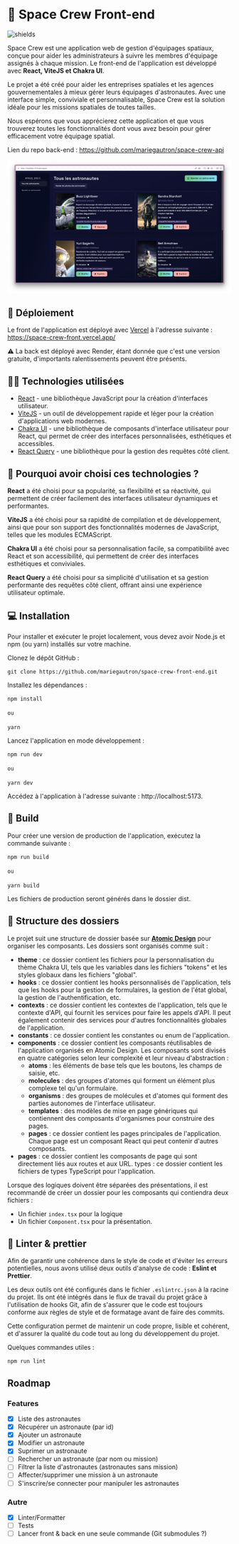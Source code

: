 # 🚀 Space Crew Front-end

<p><img src="https://img.shields.io/github/last-commit/mariegautron/space-crew-front.svg?style=flat-square" alt="shields"></p>

Space Crew est une application web de gestion d'équipages spatiaux, conçue pour aider les administrateurs à suivre les membres d'équipage assignés à chaque mission. Le front-end de l'application est développé avec **React, ViteJS et Chakra UI**.

Le projet a été créé pour aider les entreprises spatiales et les agences gouvernementales à mieux gérer leurs équipages d'astronautes. Avec une interface simple, conviviale et personnalisable, Space Crew est la solution idéale pour les missions spatiales de toutes tailles.

Nous espérons que vous apprécierez cette application et que vous trouverez toutes les fonctionnalités dont vous avez besoin pour gérer efficacement votre équipage spatial.

Lien du repo back-end : https://github.com/mariegautron/space-crew-api

![Preview application Space Crew](/public/preview_2.png)

## 🚀 Déploiement

Le front de l'application est déployé avec [Vercel](https://vercel.com/) à l'adresse suivante : https://space-crew-front.vercel.app/

:warning: La back est déployé avec Render, étant donnée que c'est une version gratuite, d'importants ralentissements peuvent être présents.

## 👨‍💻 Technologies utilisées

- [React](https://fr.legacy.reactjs.org/docs/getting-started.html) - une bibliothèque JavaScript pour la création d'interfaces utilisateur.
- [ViteJS](https://vitejs.dev/) - un outil de développement rapide et léger pour la création d'applications web modernes.
- [Chakra UI](https://chakra-ui.com/getting-started) - une bibliothèque de composants d'interface utilisateur pour React, qui permet de créer des interfaces personnalisées, esthétiques et accessibles.
- [React Query](https://tanstack.com/query/v3/) - une bibliothèque pour la gestion des requêtes côté client.

## 🤔 Pourquoi avoir choisi ces technologies ?

**React** a été choisi pour sa popularité, sa flexibilité et sa réactivité, qui permettent de créer facilement des interfaces utilisateur dynamiques et performantes.

**ViteJS** a été choisi pour sa rapidité de compilation et de développement, ainsi que pour son support des fonctionnalités modernes de JavaScript, telles que les modules ECMAScript.

**Chakra UI** a été choisi pour sa personnalisation facile, sa compatibilité avec React et son accessibilité, qui permettent de créer des interfaces esthétiques et conviviales.

**React Query** a été choisi pour sa simplicité d'utilisation et sa gestion performante des requêtes côté client, offrant ainsi une expérience utilisateur optimale.

## 💻 Installation

Pour installer et exécuter le projet localement, vous devez avoir Node.js et npm (ou yarn) installés sur votre machine.

Clonez le dépôt GitHub :

```
git clone https://github.com/mariegautron/space-crew-front-end.git
```

Installez les dépendances :

```
npm install

ou

yarn
```

Lancez l'application en mode développement :

```
npm run dev

ou

yarn dev
```

Accédez à l'application à l'adresse suivante : http://localhost:5173.

## 🚀 Build

Pour créer une version de production de l'application, exécutez la commande suivante :

```
npm run build

ou

yarn build
```

Les fichiers de production seront générés dans le dossier dist.

## 📁 Structure des dossiers

Le projet suit une structure de dossier basée sur **[Atomic Design](https://atomicdesign.bradfrost.com/chapter-2/)** pour organiser les composants. Les dossiers sont organisés comme suit :

- **theme** : ce dossier contient les fichiers pour la personnalisation du thème Chakra UI, tels que les variables dans les fichiers "tokens" et les styles globaux dans les fichiers "global".
- **hooks** : ce dossier contient les hooks personnalisés de l'application, tels que les hooks pour la gestion de formulaires, la gestion de l'état global, la gestion de l'authentification, etc.
- **contexts** : ce dossier contient les contextes de l'application, tels que le contexte d'API, qui fournit les services pour faire les appels d'API. Il peut également contenir des services pour d'autres fonctionnalités globales de l'application.
- **constants** : ce dossier contient les constantes ou enum de l'application.
- **components** : ce dossier contient les composants réutilisables de l'application organisés en Atomic Design. Les composants sont divisés en quatre catégories selon leur complexité et leur niveau d'abstraction :
  - **atoms** : les éléments de base tels que les boutons, les champs de saisie, etc.
  - **molecules** : des groupes d'atomes qui forment un élément plus complexe tel qu'un formulaire.
  - **organisms** : des groupes de molécules et d'atomes qui forment des parties autonomes de l'interface utilisateur.
  - **templates** : des modèles de mise en page génériques qui contiennent des composants d'organismes pour construire des pages.
  - **pages** : ce dossier contient les pages principales de l'application. Chaque page est un composant React qui peut contenir d'autres composants.
- **pages** : ce dossier contient les composants de page qui sont directement liés aux routes et aux URL.
  types : ce dossier contient les fichiers de types TypeScript pour l'application.

Lorsque des logiques doivent être séparées des présentations, il est recommandé de créer un dossier pour les composants qui contiendra deux fichiers :

- Un fichier `index.tsx` pour la logique
- Un fichier `Component.tsx` pour la présentation.

## 💄 Linter & prettier

Afin de garantir une cohérence dans le style de code et d'éviter les erreurs potentielles, nous avons utilisé deux outils d'analyse de code : **Eslint et Prettier**.

Les deux outils ont été configurés dans le fichier `.eslintrc.json` à la racine du projet. Ils ont été intégrés dans le flux de travail du projet grâce à l'utilisation de hooks Git, afin de s'assurer que le code est toujours conforme aux règles de style et de formatage avant de faire des commits.

Cette configuration permet de maintenir un code propre, lisible et cohérent, et d'assurer la qualité du code tout au long du développement du projet.

Quelques commandes utiles :

```
npm run lint
```

## Roadmap

### Features

- [x] Liste des astronautes
- [x] Récupérer un astronaute (par id)
- [x] Ajouter un astronaute
- [x] Modifier un astronaute
- [x] Suprimer un astronaute
- [ ] Rechercher un astronaute (par nom ou mission)
- [ ] Filtrer la liste d'astronautes (astronautes sans mission)
- [ ] Affecter/supprimer une mission à un astronaute
- [ ] S'inscrire/se connecter pour manipuler les astronautes

### Autre

- [x] Linter/Formatter
- [ ] Tests
- [ ] Lancer front & back en une seule commande (Git submodules ?)
